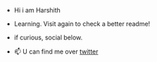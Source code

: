 - Hi i am Harshith

- Learning. Visit again to check a better readme!
- if curious, social below. 
- 📫 U can find me over [twitter](www.x.com/theharshithh)

<!---
theharshithh/theharshithh is a ✨ special ✨ repository because its `README.md` (this file) appears on your GitHub profile.
You can click the Preview link to take a look at your changes.
--->
